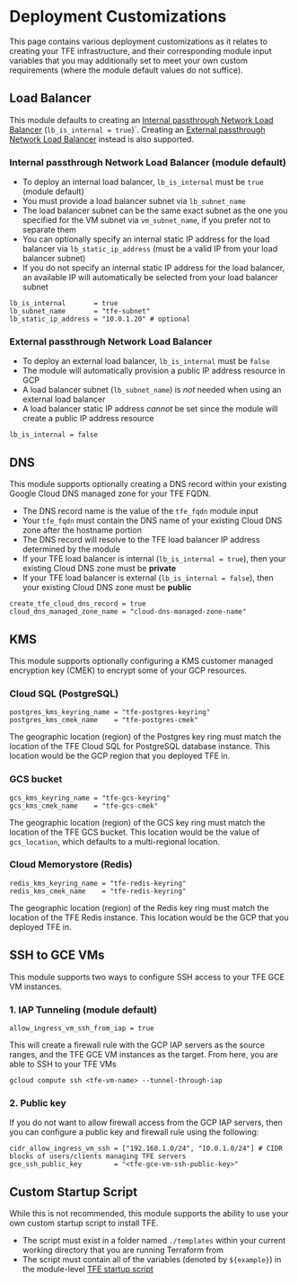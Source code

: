 # Deployment Customizations

This page contains various deployment customizations as it relates to creating your TFE infrastructure, and their corresponding module input variables that you may additionally set to meet your own custom requirements (where the module default values do not suffice).

## Load Balancer

This module defaults to creating an [Internal passthrough Network Load Balancer](https://cloud.google.com/load-balancing/docs/internal) (`lb_is_internal = true`)`. Creating an [External passthrough Network Load Balancer](https://cloud.google.com/load-balancing/docs/network/networklb-backend-service#architecture) instead is also supported.

### Internal passthrough Network Load Balancer (module default)

- To deploy an internal load balancer, `lb_is_internal` must be `true` (module default)
- You must provide a load balancer subnet via `lb_subnet_name`
- The load balancer subnet can be the same exact subnet as the one you specified for the VM subnet via `vm_subnet_name`, if you prefer not to separate them
- You can optionally specify an internal static IP address for the load balancer via `lb_static_ip_address` (must be a valid IP from your load balancer subnet)
- If you do not specify an internal static IP address for the load balancer, an available IP will automatically be selected from your load balancer subnet

```hcl
lb_is_internal       = true
lb_subnet_name       = "tfe-subnet"
lb_static_ip_address = "10.0.1.20" # optional
```

### External passthrough Network Load Balancer

- To deploy an external load balancer, `lb_is_internal` must be `false`
- The module will automatically provision a public IP address resource in GCP
- A load balancer subnet (`lb_subnet_name`) is _not_ needed when using an external load balancer
- A load balancer static IP address _cannot_ be set since the module will create a public IP address resource

```hcl
lb_is_internal = false
```

## DNS

This module supports optionally creating a DNS record within your existing Google Cloud DNS managed zone for your TFE FQDN.

- The DNS record name is the value of the `tfe_fqdn` module input
- Your `tfe_fqdn` must contain the DNS name of your existing Cloud DNS zone after the hostname portion
- The DNS record will resolve to the TFE load balancer IP address determined by the module
- If your TFE load balancer is internal (`lb_is_internal = true`), then your existing Cloud DNS zone must be **private**
- If your TFE load balancer is external (`lb_is_internal = false`), then your existing Cloud DNS zone must be **public**

```hcl
create_tfe_cloud_dns_record = true
cloud_dns_managed_zone_name = "cloud-dns-managed-zone-name"
```

## KMS

This module supports optionally configuring a KMS customer managed encryption key (CMEK) to encrypt some of your GCP resources.

### Cloud SQL (PostgreSQL)

```hcl
postgres_kms_keyring_name = "tfe-postgres-keyring"
postgres_kms_cmek_name    = "tfe-postgres-cmek"
```

The geographic location (region) of the Postgres key ring must match the location of the TFE Cloud SQL for PostgreSQL database instance. This location would be the GCP region that you deployed TFE in.

### GCS bucket

```hcl
gcs_kms_keyring_name = "tfe-gcs-keyring"
gcs_kms_cmek_name    = "tfe-gcs-cmek"
```

The geographic location (region) of the GCS key ring must match the location of the TFE GCS bucket. This location would be the value of `gcs_location`, which defaults to a multi-regional location.

### Cloud Memorystore (Redis)

```hcl
redis_kms_keyring_name = "tfe-redis-keyring"
redis_kms_cmek_name    = "tfe-redis-keyring"
```

The geographic location (region) of the Redis key ring must match the location of the TFE Redis instance. This location would be the GCP that you deployed TFE in.

## SSH to GCE VMs

This module supports two ways to configure SSH access to your TFE GCE VM instances.

### 1. IAP Tunneling (module default)

```hcl
allow_ingress_vm_ssh_from_iap = true
```

This will create a firewall rule with the GCP IAP servers as the source ranges, and the TFE GCE VM instances as the target. From here, you are able to SSH to your TFE VMs

```shell-session
gcloud compute ssh <tfe-vm-name> --tunnel-through-iap
```

### 2. Public key

If you do not want to allow firewall access from the GCP IAP servers, then you can configure a public key and firewall rule using the following:

```hcl
cidr_allow_ingress_vm_ssh = ["192.168.1.0/24", "10.0.1.0/24"] # CIDR blocks of users/clients managing TFE servers
gce_ssh_public_key        = "<tfe-gce-vm-ssh-public-key>"
```

## Custom Startup Script

While this is not recommended, this module supports the ability to use your own custom startup script to install TFE.

- The script must exist in a folder named `./templates` within your current working directory that you are running Terraform from
- The script must contain all of the variables (denoted by `${example}`) in the module-level [TFE startup script](../templates/tfe_startup_script.sh.tpl)


